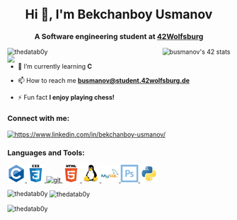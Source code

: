 <h1 align="center">Hi 👋, I'm Bekchanboy Usmanov
<h3 align="center">A Software engineering student at <a href="https://42wolfsburg.de/">42Wolfsburg</a></h3>
<a href="https://github.com/JaeSeoKim/badge42"><img align="right" src="https://badge42.vercel.app/api/v2/cl9mxm9bh00300hl630qiubv9/stats?cursusId=21&coalitionId=151" alt="busmanov's 42 stats" /></a>
<img align="right" src="https://hackaday.com/wp-content/uploads/2020/07/spinning-donut-featured.gif" width="550" />


<p align="left"> <img src="https://komarev.com/ghpvc/?username=thedatab0y&label=Profile%20views&color=0e75b6&style=flat" alt="thedatab0y" /> </p>

- 🌱 I’m currently learning **C**

- 📫 How to reach me **busmanov@student.42wolfsburg.de**

- ⚡ Fun fact **I enjoy playing chess!**

<h3 align="left">Connect with me:</h3>
<p align="left">
<a href="https://linkedin.com/in/https://www.linkedin.com/in/bekchanboy-usmanov/" target="blank"><img align="center"e src="https://raw.githubusercontent.com/rahuldkjain/github-profile-readme-generator/master/src/images/icons/Social/linked-in-alt.svg" alt="https://www.linkedin.com/in/bekchanboy-usmanov/" height="30" width="40" /></a>
</p>



<h3 align="left">Languages and Tools:</h3>
<p align="left"> <a href="https://www.cprogramming.com/" target="_blank" rel="noreferrer"> <img src="https://raw.githubusercontent.com/devicons/devicon/master/icons/c/c-original.svg" alt="c" width="40" height="40"/> </a> <a href="https://www.w3schools.com/css/" target="_blank" rel="noreferrer"> <img src="https://raw.githubusercontent.com/devicons/devicon/master/icons/css3/css3-original-wordmark.svg" alt="css3" width="40" height="40"/> </a> <a href="https://git-scm.com/" target="_blank" rel="noreferrer"> <img src="https://www.vectorlogo.zone/logos/git-scm/git-scm-icon.svg" alt="git" width="40" height="40"/> </a> <a href="https://www.w3.org/html/" target="_blank" rel="noreferrer"> <img src="https://raw.githubusercontent.com/devicons/devicon/master/icons/html5/html5-original-wordmark.svg" alt="html5" width="40" height="40"/> </a> <a href="https://www.linux.org/" target="_blank" rel="noreferrer"> <img src="https://raw.githubusercontent.com/devicons/devicon/master/icons/linux/linux-original.svg" alt="linux" width="40" height="40"/> </a> <a href="https://www.mysql.com/" target="_blank" rel="noreferrer"> <img src="https://raw.githubusercontent.com/devicons/devicon/master/icons/mysql/mysql-original-wordmark.svg" alt="mysql" width="40" height="40"/> </a> <a href="https://www.photoshop.com/en" target="_blank" rel="noreferrer"> <img src="https://raw.githubusercontent.com/devicons/devicon/master/icons/photoshop/photoshop-line.svg" alt="photoshop" width="40" height="40"/> </a> <a href="https://www.python.org" target="_blank" rel="noreferrer"> <img src="https://raw.githubusercontent.com/devicons/devicon/master/icons/python/python-original.svg" alt="python" width="40" height="40"/> </a> </p>

<p><img align="left" src="https://github-readme-stats.vercel.app/api/top-langs?username=thedatab0y&show_icons=true&locale=en&layout=compact" alt="thedatab0y" /></p>

<p>&nbsp;<img align="center" src="https://github-readme-stats.vercel.app/api?username=thedatab0y&show_icons=true&locale=en" alt="thedatab0y" /></p>

<p><img align="center" src="https://github-readme-streak-stats.herokuapp.com/?user=thedatab0y&" alt="thedatab0y" /></p>
